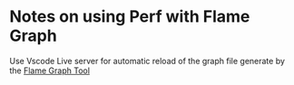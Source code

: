 # Notes on using Perf with Flame Graph

Use Vscode Live server for automatic reload of the graph file generate by the [Flame Graph Tool](https://github.com/brendangregg/FlameGraph)
